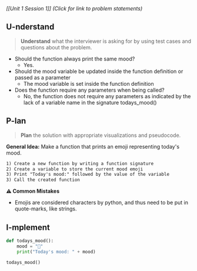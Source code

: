 *[[Unit 1 Session 1]] (Click for link to problem statements)*

## U-nderstand
 
> **Understand** what the interviewer is asking for by using test cases and questions about the problem.

- Should the function always print the same mood?
  - Yes.
- Should the mood variable be updated inside the function definition or passed as a parameter
  - The mood variable is set inside the function definition
- Does the function require any parameters when being called?
  - No, the function does not require any parameters as indicated by the lack of a variable name in the signature todays_mood()

   
## P-lan

> **Plan** the solution with appropriate visualizations and pseudocode.

**General Idea:** Make a function that prints an emoji representing today's mood.

```markdown
1) Create a new function by writing a function signature
2) Create a variable to store the current mood emoji
3) Print "Today's mood:" followed by the value of the variable
3) Call the created function
```

**⚠️ Common Mistakes**

- Emojis are considered characters by python, and thus need to be put in quote-marks, like strings.

## I-mplement

```python
def todays_mood():
	mood = "🥱" 
	print("Today's mood: " + mood)

todays_mood()
```